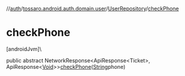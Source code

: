 //[auth](../../../index.md)/[tossaro.android.auth.domain.user](../index.md)/[UserRepository](index.md)/[checkPhone](check-phone.md)

# checkPhone

[androidJvm]\

public abstract NetworkResponse&lt;ApiResponse&lt;Ticket&gt;, ApiResponse&lt;[Void](https://developer.android.com/reference/kotlin/java/lang/Void.html)&gt;&gt;[checkPhone](check-phone.md)([String](https://developer.android.com/reference/kotlin/java/lang/String.html)phone)
